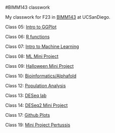#BIMM143 classwork

My classwork for F23 in [BIMM143](https://bioboot.github.io/bimm143_F23/schedule/#15) at UCSanDiego.

Class 05: [Intro to GGPlot](https://github.com/t6lee21/Bimm143_github/blob/main/class05/class05.md)

Class 06: [R functions](https://github.com/t6lee21/Bimm143_github/blob/main/class06/class06_R_functions.md)

Class 07: [Intro to Machine Learning](https://github.com/t6lee21/Bimm143_github/blob/main/class07/Class07.md)

Class 08: [ML Mini Project](https://github.com/t6lee21/Bimm143_github/blob/main/class08/class08_mini_project.md)

Class 09: [Halloween Mini Project](https://github.com/t6lee21/Bimm143_github/blob/main/class09/Halloween_mini_project.md)

Class 10: [Bioinformatics/Alphafold](https://github.com/t6lee21/Bimm143_github/blob/main/Class10/class-10.pdf)

Class 12: [Population Analysis](https://github.com/t6lee21/Bimm143_github/blob/main/Class12/Class12.md)

Class 13: [DESeq lab](https://github.com/t6lee21/Bimm143_github/blob/main/class13/Class13.md)

Class 14: [DESeq2 Mini Project](https://github.com/t6lee21/Bimm143_github/blob/main/class14/class14.md)

Class 17: [Github Plots](https://github.com/t6lee21/Bimm143_github/blob/main/class17/class17plots.md)

Class 19: [Mini Project Pertussis](https://github.com/t6lee21/Bimm143_github/blob/main/Class19/class19.md)


